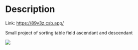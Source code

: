 # Description

Link: https://89v3z.csb.app/

Small project of sorting table field ascendant and descendant

![](https://media.giphy.com/media/Tf8w4qrVZ4OeaEOe7m/giphy.gif)